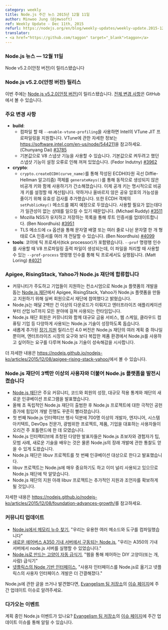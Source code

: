 ```yaml
---
category: weekly
title: Node.js 주간 뉴스 2015년 12월 11일
author: Minwoo Jung (@jmwsoft)
ref: Weekly Update - Dec 11th, 2015
refurl: https://nodejs.org/en/blog/weekly-updates/weekly-update.2015-12-11/
translator:
- <a href="https://github.com/taggon" target="_blank">taggon</a>
---
```


<!--
### Node.js News — December 11th
Node v5.2.0 (Stable) is released
-->

### Node.js 뉴스 — 12월 11일
Node v5.2.0(안정 버전)이 릴리스됐습니다

<!--
### Node.js v5.2.0 (Stable) Releases

This week we have one release: [Node.js v5.2.0 (Stable)](https://nodejs.org/en/blog/release/v5.2.0/). Complete changelog from previous releases can be found [on GitHub](https://github.com/nodejs/node/blob/master/CHANGELOG.md).
-->

### Node.js v5.2.0(안정 버전) 릴리스

이번 주에는 [Node.js v5.2.0(안정 버전)](https://nodejs.org/en/blog/release/v5.2.0/)이 릴리스됐습니다. [전체 변경 사항](https://github.com/nodejs/node/blob/master/CHANGELOG.md)은 GitHub에서 볼 수 있습니다.

<!--
### Notable changes

* **build**:
  - Add support for Intel's VTune JIT profiling when compiled with `--enable-vtune-profiling`. For more information about VTune, see <https://software.intel.com/en-us/node/544211>. (Chunyang Dai) [#3785](https://github.com/nodejs/node/pull/3785).
  - Properly enable V8 snapshots by default. Due to a configuration error, snapshots have been kept off by default when the intention is for the feature to be enabled. (Fedor Indutny) [#3962](https://github.com/nodejs/node/pull/3962).
* **crypto**:
  - Simplify use of ECDH (Elliptic Curve Diffie-Hellman) objects (created via `crypto.createECDH(curve_name)`) with private keys that are not dynamically generated via `generateKeys()`. The public key is now computed when explicitly setting a private key. Added validity checks to reduce the possibility of computing weak or invalid shared secrets. Also, deprecated the `setPublicKey()` method for ECDH objects as its usage is unnecessary and can lead to inconsistent state. (Michael Ruddy) [#3511](https://github.com/nodejs/node/pull/3511).
  - Update root certificates from the current list stored maintained by Mozilla NSS. (Ben Noordhuis) [#3951](https://github.com/nodejs/node/pull/3951).
  - Multiple CA certificates can now be passed with the `ca` option to TLS methods as an array of strings or in a single new-line separated string. (Ben Noordhuis) [#4099](https://github.com/nodejs/node/pull/4099)
* **tools**: Include a tick processor in core, exposed via the `--prof-process` command-line argument which can be used to process V8 profiling output files generated when using the `--prof` command-line argument. (Matt Loring) [#4021](https://github.com/nodejs/node/pull/4021).
-->

### 주요 변경 사항

* **build**:
  - 컴파일 할 때 `--enable-vtune-profiling`을 사용하면 Intel의 VTune JIT 프로파일링을 지원합니다. VTune에 관한 자세한 정보는 <https://software.intel.com/en-us/node/544211>을 참고하세요. (Chunyang Dai) [#3785](https://github.com/nodejs/node/pull/3785)
  - 기본값으로 V8 스냅샷 기능을 사용할 수 있습니다. 기본값으로 켜두려고 했던 스냅샷 기능이 설정 오류로 인해 꺼져 있었습니다. (Fedor Indutny) [#3962](https://github.com/nodejs/node/pull/3962)
* **crypto**:
  - `crypto.createECDH(curve_name)`를 통해 작성된 ECDH(타원 곡선 Diffie-Hellman 알고리즘) 객체를 `generateKeys()`를 통해 동적으로 생성되지 않은 비공개 키와 함께 사용하기가 간소해졌습니다.
이제 공개 키는 명시적으로 비공개 키를 설정할 때 계산됩니다.
약하거나 올바르지 않은 공유 암호의 가능성을 줄이기 위해 유효성 검사를 추가했습니다.
또한 ECDH 객체의 `setPublicKey()` 메소드를 폐지 예정으로 두었습니다. 사용할 필요가 없는데다가 일관성이 없는 상태를 일으킬 수 있기 때문입니다. (Michael Ruddy) [#3511](https://github.com/nodejs/node/pull/3511)
  - Mozilla NSS가 유지하고 저장하는 목록을 통해 루트 인증서를 업데이트합니다. (Ben Noordhuis) [#3951](https://github.com/nodejs/node/pull/3951)
  - TLS 메소드에 `ca` 옵션을 통해 문자열 배열 또는 여러 줄로 나뉜 문자열 한 개 형태로 CA 인증서를 여러 개 전달할 수 있습니다. (Ben Noordhuis) [#4099](https://github.com/nodejs/node/pull/4099)
* **tools**: 코어에 틱 프로세서(tick processor)가 포함됐습니다. `--prof` 명령행 인수를 사용할 때 V8 프로파일링 출력 파일이 생성되는데, 이 파일을 처리할 때 사용할 수 있는 `--prof-process` 명령행 인수를 통해 틱 프로세서도 실행됩니다. (Matt Loring) [#4021](https://github.com/nodejs/node/pull/4021)

<!--
### Apigee, RisingStack and Yahoo Join the Node.js Foundation

* [The Node.js Foundation](https://nodejs.org/en/foundation/), a community-led and industry-backed consortium to advance the development of the Node.js platform, announced Apigee, RisingStack and Yahoo are joining the Foundation as Silver Members to build and support the Node.js platform.
* With over 2 million downloads per month, Node.js is the runtime of choice for developers building everything from enterprise applications to Industrial IoT.
* The Node.js Foundation members work together alongside the community to help grow this diverse technology for large financial services, web-scale, cloud computing companies, and more.
* The newly added [Long-Term Support](https://nodejs.org/en/blog/release/v4.2.0/) release version 4.0 is just one of the many initiatives from the Foundation, which addresses the needs of enterprises that are using Node.js in more complex production environments, and signals the growing maturity of the technology.

See https://nodejs.org/en/blog/announcements/apigee-rising-stack-yahoo/ for more information.
-->

### Apigee, RisingStack, Yahoo가 Node.js 재단에 합류합니다

* 커뮤니티가 주도하고 기업들이 지원하는 컨소시엄으로 Node.js 플랫폼의 개발을 돕는 [Node.js 재단](https://nodejs.org/en/foundation/)에서 Apigee, RisingStack, Yahoo가 Node.js 플랫폼을 만들고 지원하기 위해 실버 회원으로서 재단에 참여했다고 밝혔습니다.
* Node.js는 매달 2백만 건 이상의 다운로드가 이뤄지고 엔터프라이즈 애플리케이션부터 산업 IoT까지 모든 분야에 걸쳐 사용되는 런타임입니다.
* Node.js 재단 회원은 커뮤니티와 함께 대규모 금융 서비스, 웹 스케일, 클라우드 컴퓨팅 기업 등 다양하게 사용되는 Node.js 기술이 성장하도록 돕습니다.
* 새롭게 추가된 [장기 지원](https://nodejs.org/en/blog/release/v4.2.0/) 릴리스인 4.0 버전은 Node.js 재단의 여러 계획 중 하나일 뿐이며, 엔터프라이즈 시장의 요구와 보다 복잡한 제품 환경에서 Node.js를 사용하고 싶어하는 요구를 다루며 Node.js 기술이 성숙해감을 시사합니다.

더 자세한 내용은 <https://nodejs.github.io/nodejs-ko/articles/2015/12/08/apigee-rising-stack-yahoo/>에서 볼 수 있습니다.

<!--
### Node.js Foundation Advances Platform with More Than Three Million Users

* [The Node.js Foundation](https://nodejs.org/en/foundation/), announced major community, code and membership growth, adoption statistics of the technology at large, and the Foundation’s new incubation program.
* Since the independent Node.js Foundation launched earlier this year, development progress continues to accelerate with dramatic increases in contributions to the project.
* The first Node.js Interactive event unites more than 700 developers, engineers, system architects, DevOps professionals and users representing a wide range of projects, products and companies in Portland, Ore.
* Node.js Interactive brings together a broad range of speakers to help experienced and novice Node.js users alike learn tips, best practices, new skills, as well as gain insight into future developments for the technology.
* The Node.js Foundation announced its first incubation project libuv.
* The project is both critical to Node.js and already widely used, making it a natural fit for the Foundation.
* Under the Foundation's umbrella, it will receive additional support and mentorship.

See https://nodejs.org/en/blog/announcements/foundation-advances-growth/ for more information.
-->

### Node.js 재단이 3백만 이상의 사용자와 더불어 Node.js 플랫폼을 발전시켰습니다

* [Node.js 재단](https://nodejs.org/en/foundation/)은 주요 커뮤니티, 코드와 회원의 성장, 대규모 적용 통계와 재단의 새로운 인큐베이션 프로그램을 발표했습니다.
* 올해 초 독립적인 Node.js 재단이 출범한 후 Node.js 프로젝트에 대한 극적인 공헌 증가에 힘입어 개발 진행도 꾸준히 빨라졌습니다.
* 첫 번째 Node.js 인터랙티브 행사 덕분에 700명 이상의 개발자, 엔지니어, 시스템 아키텍트, DevOps 전문가, 광범위한 프로젝트, 제품, 기업을 대표하는 사용자들이 오리건 주 포틀랜드에 한 데 모였습니다.
* Node.js 인터랙티브에 초청된 다양한 발표자들은 Node.js 초보자와 경험자가 팁, 모범 사례, 새로운 기술을 배우는 것은 물론 Node.js의 장래 개발에 관한 통찰도 얻을 수 있게 도왔습니다.
* Node.js 재단은 libuv 프로젝트를 첫 번째 인큐베이션 대상으로 한다고 발표했습니다.
* libuv 프로젝트는 Node.js에 매우 중요하기도 하고 이미 널리 사용되고 있으므로 Node.js 재단에 딱 알맞습니다.
* Node.js 재단의 지원 아래 libuv 프로젝트는 추가적인 지원과 조언자를 확보하게 될 것입니다.

자세한 내용은 <https://nodejs.github.io/nodejs-ko/articles/2015/12/08/foundation-advances-growth/>를 참고하세요.

<!--
### Community Updates

* [Finding a Memory Leak in Node.js](https://blog.risingstack.com/finding-a-memory-leak-in-node-js/), "We compiled a bunch of methods and tools that could help"
* [Node.js running in the new Airbus A350 inflight servers](http://reaktor.com/blog/aircraft-customer-experience-on-a-new-level/), "We were allowed to run our own Node.js-server on the inflight servers of the aircraft."
* [Automatic cat feeder powered by Node.js](https://github.com/rachelnicole/robokitty), "A DIY cat (or dog, or human) feeder controlled over the web."
* [Netflix' Node powered interfaces](http://thenewstack.io/netflix-uses-node-js-power-user-interface/), "Shifting its user interfaces to Node.js, Netflix has been able to streamline the development."

If you have spotted or written something about Node.js, do come over to our [Evangelism team repo](https://github.com/nodejs/evangelism) and suggest it on the [Issues page](https://github.com/nodejs/evangelism/issues/), specifically the Weekly Updates issue.
-->

### 커뮤니티 업데이트

* [Node.js에서 메모리 누수 찾기](https://blog.risingstack.com/finding-a-memory-leak-in-node-js/), "우리는 유용한 여러 메소드와 도구를 컴파일했습니다"
* [새로운 에어버스 A350 기내 서버에서 구동되는 Node.js](http://reaktor.com/blog/aircraft-customer-experience-on-a-new-level/), "우리는 A350의 기내 서버에서 node.js 서버를 실행할 수 있었습니다."
* [Node.js로 만드는 고양이 자동 급식기](https://github.com/rachelnicole/robokitty), "웹을 통해 제어하는 DIY 고양이(또는 개, 사람) 급식기"
* [넷플릭스의 Node 기반 인터페이스](http://thenewstack.io/netflix-uses-node-js-power-user-interface/), "사용자 인터페이스를 Node.js로 옮기고 넷플릭스의 사용자 인터페이스 개발은 더 간결해졌다."

Node.js에 관한 글을 쓰거나 발견했다면, [Evangelism 팀 저장소]((https://github.com/nodejs/evangelism))의 [이슈 페이지](https://github.com/nodejs/evangelism/issues/)에 주간 업데이트 이슈로 알려주세요.

<!--
### Upcoming Events

Have an event about Node.js coming up? You can put your events here through the [Evangelism team repo](https://github.com/nodejs/evangelism) and announce it in the [Issues page](https://github.com/nodejs/evangelism/issues/191), specifically the Weekly Updates issue.
-->

### 다가오는 이벤트

계획 중인 Node.js 이벤트가 있나요? [Evangelism 팀 저장소](https://github.com/nodejs/evangelism)의 [이슈 페이지](https://github.com/nodejs/evangelism/issues)에 주간 업데이트 이슈를 통해 알릴 수 있습니다.
